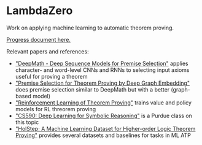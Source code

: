 # LambdaZero
Work on applying machine learning to automatic theorem proving.

[Progress document here.](https://docs.google.com/document/d/1LtGff4T2fct5dZPOn7hBSuinFtVLcyv8W9lRGx-Ue3w/edit?usp=sharing)

Relevant papers and references:
 - ["DeepMath - Deep Sequence Models for Premise Selection"](https://arxiv.org/abs/1606.04442) applies character- and word-level CNNs and RNNs to selecting input axioms useful for proving a theorem
 - ["Premise Selection for Theorem Proving by Deep Graph Embedding"](https://arxiv.org/pdf/1709.09994) does premise selection similar to DeepMath but with a better (graph-based model)
 - ["Reinforcement Learning of Theorem Proving"](https://arxiv.org/pdf/1805.07563) trains value and policy models for RL threorem proving
 - ["CS590: Deep Learning for Symbolic Reasoning"](https://tiarkrompf.github.io/cs590/2018/) is a Purdue class on this topic
 - ["HolStep: A Machine Learning Dataset for Higher-order Logic Theorem Proving"](https://arxiv.org/abs/1703.00426) provides several datasets and baselines for tasks in ML ATP

